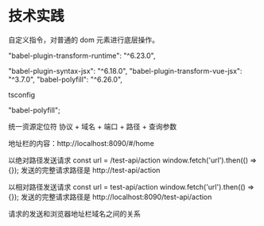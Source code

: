 # 技术实践

自定义指令，对普通的 dom 元素进行底层操作。

"babel-plugin-transform-runtime": "^6.23.0",

"babel-plugin-syntax-jsx": "^6.18.0",
"babel-plugin-transform-vue-jsx": "^3.7.0",
"babel-polyfill": "^6.26.0",

tsconfig

"babel-polyfill";

统一资源定位符
协议 + 域名 + 端口 + 路径 + 查询参数

地址栏的内容：http://localhost:8090/#/home

以绝对路径发送请求
const url = /test-api/action
window.fetch('url').then(() => {});
发送的完整请求路径是
http://test-api/action

以相对路径发送请求
const url = test-api/action
window.fetch('url').then(() => {});
发送的完整请求路径是
http://localhost:8090/test-api/action

请求的发送和浏览器地址栏域名之间的关系
